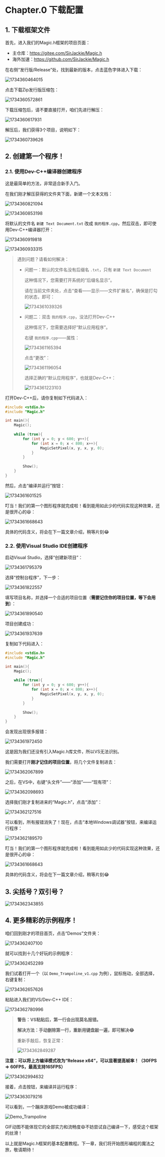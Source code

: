 # Chapter.0 下载配置

## 1. 下载框架文件

首先，进入我们的Magic.h框架的项目页面：

- 主仓库：https://gitee.com/SirJackie/Magic.h
- 海外加速：https://github.com/SirJackie/Magic.h

在右侧“发行版/Release”处，找到最新的版本，点击蓝色字体进入下载：

![1734360464015](C00Setup.assets/1734360464015.png)

点击下载Zip发行版压缩包：

![1734360572861](C00Setup.assets/1734360572861.png)

下载压缩包后，请不要直接打开，咱们先进行解压：

![1734360617931](C00Setup.assets/1734360617931.png)

解压后，我们获得3个项目，说明如下：

![1734360739626](C00Setup.assets/1734360739626.png)

## 2. 创建第一个程序！

### 2.1. 使用Dev-C++编译器创建程序

这是最简单的方法，非常适合新手入门。

在我们刚才解压获得的文件夹下面，新建一个文本文档：

![1734360821094](C00Setup.assets/1734360821094.png)

![1734360853198](C00Setup.assets/1734360853198.png)

将默认的文件名 `新建 Text Document.txt` 改成 `我的程序.cpp`，然后双击，即可使用Dev-C++编译器打开：

![1734360919818](C00Setup.assets/1734360919818.png)

![1734360933315](C00Setup.assets/1734360933315.png)

> 遇到问题？请看如何解决：
>
> - 问题一：默认的文件名没有后缀名 `.txt`，只有 `新建 Text Document`
>
>   这种情况下，您需要打开系统的“后缀名显示”。
>
>   请在当前文件夹处，点击“查看——显示——文件扩展名”，确保是打勾的状态，即可：
>
>   ![1734361039326](C00Setup.assets/1734361039326.png)
>
> - 问题二：双击 `我的程序.cpp`，没法打开Dev-C++
>
>   这种情况下，您需要选择好“默认应用程序”。
>
>   右键 `我的程序.cpp`——属性：
>
>   ![1734361165394](C00Setup.assets/1734361165394.png)
>
>   点击“更改”：
>
>   ![1734361196054](C00Setup.assets/1734361196054.png)
>
>   选择正确的“默认应用程序”，也就是Dev-C++：
>
>   ![1734361223103](C00Setup.assets/1734361223103.png)

打开Dev-C++后，请你复制如下代码进入：

```c
#include <stdio.h>
#include "Magic.h"

int main(){
	Magic();
	
	while (true){
		for (int y = 0; y < 600; y++){
			for (int x = 0; x < 800; x++){
				MagicSetPixel(x, y, x, y, 0);
			}
		}
		
		Show();
	}
}
```

然后，点击“编译并运行”按钮：

![1734361601525](C00Setup.assets/1734361601525.png)

叮当！我们的第一个图形程序就完成啦！看到能用如此少的代码实现这种效果，还是很开心的😆：

![1734361668643](C00Setup.assets/1734361668643.png)

具体的代码含义，将会在下一篇文章介绍，稍等片刻😂

### 2.2. 使用Visual Studio IDE创建程序

启动Visual Studio，选择“创建新项目”：

![1734361795379](C00Setup.assets/1734361795379.png)

选择“控制台程序”，下一步：

![1734361822557](C00Setup.assets/1734361822557.png)

填写项目名称，并选择一个合适的项目位置（**需要记住你的项目位置，等下会用到**）：

![1734361890540](C00Setup.assets/1734361890540.png)

项目创建成功：

![1734361937639](C00Setup.assets/1734361937639.png)

复制如下代码进入：

```c
#include <stdio.h>
#include "Magic.h"

int main(){
	Magic();
	
	while (true){
		for (int y = 0; y < 600; y++){
			for (int x = 0; x < 800; x++){
				MagicSetPixel(x, y, x, y, 0);
			}
		}
		
		Show();
	}
}
```

会发现出现很多报错：

![1734361972450](C00Setup.assets/1734361972450.png)

这是因为我们还没有引入Magic.h库文件，所以VS无法识别。

我们需要打开**刚才记住的项目位置**，将几个文件复制进去：

![1734362067899](C00Setup.assets/1734362067899.png)

之后，在VS中，右键“头文件”——“添加”——“现有项”：

![1734362098693](C00Setup.assets/1734362098693.png)

选择我们刚才复制进来的“Magic.h”，点击“添加”：

![1734362127516](C00Setup.assets/1734362127516.png)

可以看到，所有报错消失了！现在，点击“本地Windows调试器”按钮，来编译运行程序：

![1734362189570](C00Setup.assets/1734362189570.png)

叮当！我们的第一个图形程序就完成啦！看到能用如此少的代码实现这种效果，还是很开心的😆：

![1734361668643](C00Setup.assets/1734361668643.png)

具体的代码含义，将会在下一篇文章介绍，稍等片刻😂

## 3. 尖括号？双引号？

![1734362343855](C00Setup.assets/1734362343855.png)

## 4. 更多精彩的示例程序！

咱们回到刚才的项目首页，点击“Demos”文件夹：

![1734362407100](C00Setup.assets/1734362407100.png)

就可以找到十几个好玩的示例程序：

![1734362452289](C00Setup.assets/1734362452289.png)

我们试着打开一个（以 `Demo_Trampoline_v1.cpp` 为例），鼠标拖动，全部选择，右键复制：

![1734362657626](C00Setup.assets/1734362657626.png)

粘贴进入我们的VS/Dev-C++ IDE：

![1734362780996](C00Setup.assets/1734362780996.png)

> **警告：VS粘贴后，第一行会出现莫名报错。**
>
> **解决方法：手动删除第一行，重新用键盘敲一遍，即可解决😂**
>
> 重新手敲后，恢复正常：
>
> ![1734362849287](C00Setup.assets/1734362849287.png)

**注意：可以将上方编译模式改为“Release x64”，可以显著提高帧率！（30FPS => 60FPS，最高支持165FPS）**

![1734362994632](C00Setup.assets/1734362994632.png)

接着，点击按钮，来编译并运行程序：

![1734363079216](C00Setup.assets/1734363079216.png)

可以看到，一个蹦床游戏Demo被成功编译：

![Demo_Trampoline](C00Setup.assets/Demo_Trampoline.gif)

GIF动图不能体现它的全部实力和流畅度😄不妨尝试自己编译一下，感受这个框架的丝滑！

以上就是Magic.h框架的基本配置教程。下一章，我们将开始图形编程的魔法之旅，敬请期待！

